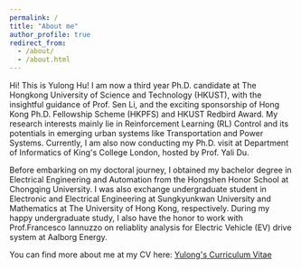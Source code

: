 ```yaml
---
permalink: /
title: "About me"
author_profile: true
redirect_from: 
  - /about/
  - /about.html
---
```


Hi! This is Yulong Hu! I am now a third year Ph.D. candidate at The Hongkong University of Science and Technology (HKUST), with the insightful guidance of Prof. Sen Li, and the exciting sponsorship of Hong Kong Ph.D. Fellowship Scheme (HKPFS) and HKUST Redbird Award. My research interests mainly lie in Reinforcement Learning (RL) Control and its potentials in emerging urban systems like Transportation and Power Systems. Currently, I am also now conducting my Ph.D. visit at Department of Informatics of King's College London, hosted by Prof. Yali Du. 

Before embarking on my doctoral journey, I obtained my bachelor degree in Electrical Engineering and Automation from the Hongshen Honor School at Chongqing University. I was also exchange undergraduate student in Electronic and Electrical Engineering at Sungkyunkwan University and Mathematics at The University of Hong Kong, respectively. During my happy undergraduate study, I also have the honor to work with Prof.Francesco Iannuzzo on reliablity analysis for Electric Vehicle (EV) drive system at Aalborg Energy. 

You can find more about me at my CV here: [Yulong's Curriculum Vitae](../assets/CV-Hu-Yulong.pdf)
